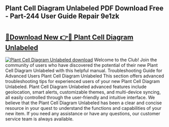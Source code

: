 ## Plant Cell Diagram Unlabeled PDF Download Free - Part-244 User Guide Repair 9e1zk

# <h2><a href="http://dfmo3jj.blite.top/?on=Plant+Cell+Diagram+Unlabeled">🔗Download New 👉🔴 Plant Cell Diagram Unlabeled</a></h2>

[![Plant Cell Diagram Unlabeled download](https://i.imgur.com/lujVjoI.png)](http://dfmo3jj.blite.top/?on=Plant+Cell+Diagram+Unlabeled)
Welcome to the Club! Join the community of users who have discovered the potential of their new Plant Cell Diagram Unlabeled with this helpful manual. Troubleshooting Guide for Advanced Users Plant Cell Diagram Unlabeled This section offers advanced troubleshooting tips for experienced users of your new Plant Cell Diagram Unlabeled. Plant Cell Diagram Unlabeled advanced features include geolocation, smart alerts, customizable themes, and multi-device syncing, all easily controlled through the user-friendly and intuitive interface. We believe that the Plant Cell Diagram Unlabeled has been a clear and concise resource in your quest to understand the functions and capabilities of your new item. If you need any assistance or have any questions, our customer service team is always available.
